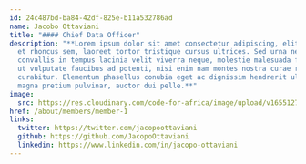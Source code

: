 ```yaml
---
id: 24c487bd-ba84-42df-825e-b11a532786ad
name: Jacobo Ottaviani
title: "#### Chief Data Officer"
description: "**Lorem ipsum dolor sit amet consectetur adipiscing, elit ornare
  et rhoncus sem, laoreet tortor tristique cursus ultrices. Sed urna nec
  convallis in tempus lacinia velit viverra neque, molestie malesuada fringilla
  ut vulputate faucibus ad potenti, nisi enim nam montes nostra curae ridiculus
  curabitur. Elementum phasellus conubia eget ac dignissim hendrerit ullamcorper
  magna pretium pulvinar, auctor dui pelle.**"
image:
  src: https://res.cloudinary.com/code-for-africa/image/upload/v1655127335/codeforafrica/images/team/image_11_ch6dnb.jpg
href: /about/members/member-1
links:
  twitter: https://twitter.com/jacopoottaviani
  github: https://github.com/JacopoOttaviani
  linkedin: https://www.linkedin.com/in/jacopo-ottaviani
---
```

